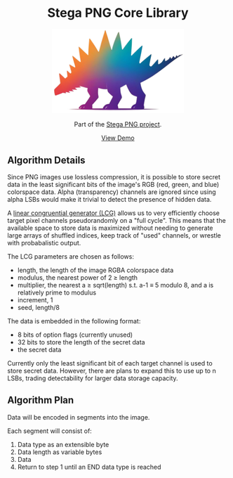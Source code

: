 <h1 align="center">Stega PNG Core Library</h1>

<p align="center">
  <a href="https://stegapng.netlify.app/">
    <img src="https://github.com/jchook/stega/blob/main/packages/web/public/stega-nobg.png?raw=true" width="300" />
  </a>
</p>

<p align="center">
  Part of the <a href="https://github.com/jchook/stega">Stega PNG project</a>.
</p>

<p align="center">
  <a href="https://stegapng.netlify.app/">View Demo</a>
</p>

Algorithm Details
-----------------

Since PNG images use lossless compression, it is possible to store secret data
in the least significant bits of the image's RGB (red, green, and blue) colorspace data. Alpha (transparency) channels are ignored since using alpha LSBs would make it trivial to detect the presence of hidden data.

A [linear congruential generator (LCG)](https://en.wikipedia.org/wiki/Linear_congruential_generator) allows us to very efficiently choose target pixel channels pseudorandomly on a "full cycle". This means that the available space to store data is maximized without needing to generate large arrays of shuffled indices, keep track of "used" channels, or wrestle with probabalistic output.

The LCG parameters are chosen as follows:

- length, the length of the image RGBA colorspace data
- modulus, the nearest power of 2 ≥ length
- multiplier, the nearest a ≥ sqrt(length) s.t. a-1 ≡ 5 modulo 8, and a is relatively prime to modulus
- increment, 1
- seed, length/8

The data is embedded in the following format:

- 8 bits of option flags (currently unused)
- 32 bits to store the length of the secret data
- the secret data

Currently only the least significant bit of each target channel is used to store secret data. However, there are plans to expand this to use up to n LSBs, trading detectability for larger data storage capacity.


Algorithm Plan
--------------

Data will be encoded in segments into the image.

Each segment will consist of:

1. Data type as an extensible byte
1. Data length as variable bytes
1. Data
1. Return to step 1 until an END data type is reached


